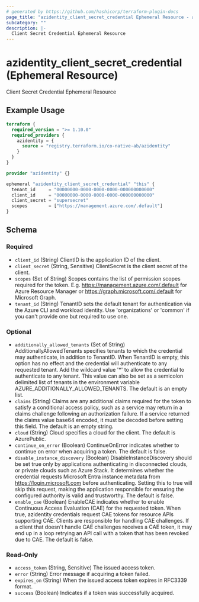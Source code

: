 ```yaml
---
# generated by https://github.com/hashicorp/terraform-plugin-docs
page_title: "azidentity_client_secret_credential Ephemeral Resource - azidentity"
subcategory: ""
description: |-
  Client Secret Credential Ephemeral Resource
---
```


# azidentity_client_secret_credential (Ephemeral Resource)

Client Secret Credential Ephemeral Resource

## Example Usage

```terraform
terraform {
  required_version = ">= 1.10.0"
  required_providers {
    azidentity = {
      source = "registry.terraform.io/co-native-ab/azidentity"
    }
  }
}

provider "azidentity" {}

ephemeral "azidentity_client_secret_credential" "this" {
  tenant_id     = "00000000-0000-0000-0000-000000000000"
  client_id     = "00000000-0000-0000-0000-000000000000"
  client_secret = "supersecret"
  scopes        = ["https://management.azure.com/.default"]
}
```

<!-- schema generated by tfplugindocs -->
## Schema

### Required

- `client_id` (String) ClientID is the application ID of the client.
- `client_secret` (String, Sensitive) ClientSecret is the client secret of the client.
- `scopes` (Set of String) Scopes contains the list of permission scopes required for the token. E.g. https://management.azure.com/.default for Azure Resource Manager or https://graph.microsoft.com/.default for Microsoft Graph.
- `tenant_id` (String) TenantID sets the default tenant for authentication via the Azure CLI and workload identity. Use 'organizations' or 'common' if you can't provide one but required to use one.

### Optional

- `additionally_allowed_tenants` (Set of String) AdditionallyAllowedTenants specifies tenants to which the credential may authenticate, in addition to TenantID. When TenantID is empty, this option has no effect and the credential will authenticate to any requested tenant. Add the wildcard value '*' to allow the credential to authenticate to any tenant. This value can also be set as a semicolon delimited list of tenants in the environment variable AZURE_ADDITIONALLY_ALLOWED_TENANTS. The default is an empty list.
- `claims` (String) Claims are any additional claims required for the token to satisfy a conditional access policy, such as a service may return in a claims challenge following an authorization failure. If a service returned the claims value base64 encoded, it must be decoded before setting this field. The default is an empty string.
- `cloud` (String) Cloud specifies a cloud for the client. The default is AzurePublic.
- `continue_on_error` (Boolean) ContinueOnError indicates whether to continue on error when acquiring a token. The default is false.
- `disable_instance_discovery` (Boolean) DisableInstanceDiscovery should be set true only by applications authenticating in disconnected clouds, or private clouds such as Azure Stack. It determines whether the credential requests Microsoft Entra instance metadata from https://login.microsoft.com before authenticating. Setting this to true will skip this request, making the application responsible for ensuring the configured authority is valid and trustworthy. The default is false.
- `enable_cae` (Boolean) EnableCAE indicates whether to enable Continuous Access Evaluation (CAE) for the requested token. When true, azidentity credentials request CAE tokens for resource APIs supporting CAE. Clients are responsible for handling CAE challenges. If a client that doesn't handle CAE challenges receives a CAE token, it may end up in a loop retrying an API call with a token that has been revoked due to CAE. The default is false.

### Read-Only

- `access_token` (String, Sensitive) The issued access token.
- `error` (String) Error message if acquiring a token failed.
- `expires_on` (String) When the issued access token expires in RFC3339 format.
- `success` (Boolean) Indicates if a token was successfully acquired.
